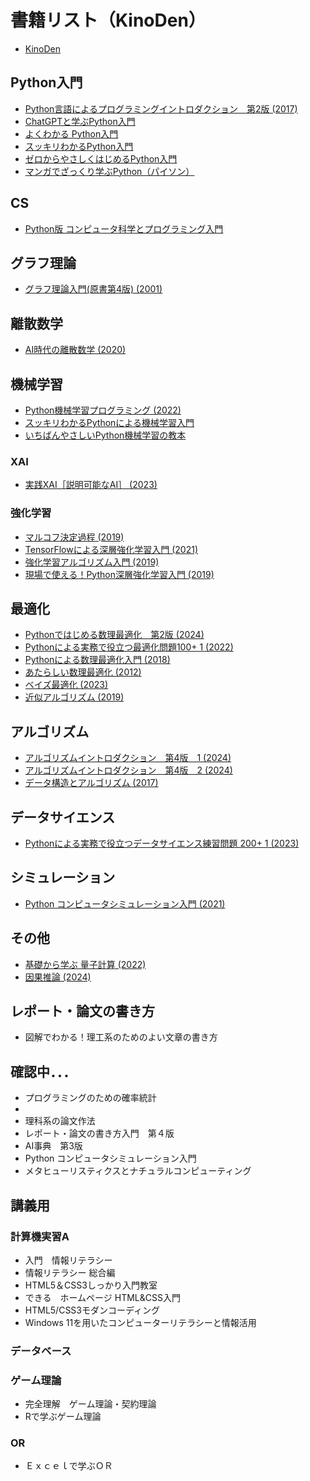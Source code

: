 # 書籍リスト（KinoDen）

- [KinoDen](https://kinoden.kinokuniya.co.jp/hosei_u/)

## Python入門

- [Python言語によるプログラミングイントロダクション　第2版 (2017)](https://kinoden.kinokuniya.co.jp/hosei_u/bookdetail/p/KP00012323)
- [ChatGPTと学ぶPython入門](https://kinoden.kinokuniya.co.jp/hosei_u/bookdetail/p/KP00101216)
- [よくわかる Python入門](https://kinoden.kinokuniya.co.jp/hosei_u/bookdetail/p/KP00070311)
- [スッキリわかるPython入門](https://kinoden.kinokuniya.co.jp/hosei_u/bookdetail/p/KP00020952)
- [ゼロからやさしくはじめるPython入門](https://kinoden.kinokuniya.co.jp/hosei_u/bookdetail/p/KP00074160)
- [マンガでざっくり学ぶPython（パイソン）](https://kinoden.kinokuniya.co.jp/hosei_u/bookdetail/p/KP00036441)


## CS

- [Python版 コンピュータ科学とプログラミング入門](https://kinoden.kinokuniya.co.jp/hosei_u/bookdetail/p/KP00042743)

## グラフ理論

- [グラフ理論入門(原書第4版) (2001)](https://kinoden.kinokuniya.co.jp/hosei_u/bookdetail/p/KP00016566)

## 離散数学

- [AI時代の離散数学 (2020)](https://kinoden.kinokuniya.co.jp/hosei_u/bookdetail/p/KP00032062)

## 機械学習

- [Python機械学習プログラミング (2022)](https://kinoden.kinokuniya.co.jp/hosei_u/bookdetail/p/KP00074705)
- [スッキリわかるPythonによる機械学習入門](https://kinoden.kinokuniya.co.jp/hosei_u/bookdetail/p/KP00033550)
- [いちばんやさしいPython機械学習の教本](https://kinoden.kinokuniya.co.jp/hosei_u/bookdetail/p/KP00020950)

### XAI

- [実践XAI［説明可能なAI］ (2023)](https://kinoden.kinokuniya.co.jp/hosei_u/bookdetail/p/KP00081538)

### 強化学習

- [マルコフ決定過程 (2019)](https://kinoden.kinokuniya.co.jp/hosei_u/bookdetail/p/KP00034289)
- [TensorFlowによる深層強化学習入門 (2021)](https://kinoden.kinokuniya.co.jp/hosei_u/bookdetail/p/KP00041820)
- [強化学習アルゴリズム入門 (2019)](https://kinoden.kinokuniya.co.jp/hosei_u/bookdetail/p/KP00024416)
- [現場で使える！Python深層強化学習入門 (2019)](https://kinoden.kinokuniya.co.jp/hosei_u/bookdetail/p/KP00034524)

## 最適化

- [Pythonではじめる数理最適化　第2版 (2024)](https://kinoden.kinokuniya.co.jp/hosei_u/bookdetail/p/KP00096408)
- [Pythonによる実務で役立つ最適化問題100+ 1 (2022)](https://kinoden.kinokuniya.co.jp/hosei_u/bookdetail/p/KP00075057)
- [Pythonによる数理最適化入門 (2018)](https://kinoden.kinokuniya.co.jp/hosei_u/bookdetail/p/KP00019214)
- [あたらしい数理最適化 (2012)](https://kinoden.kinokuniya.co.jp/hosei_u/bookdetail/p/KP00012255)
- [ベイズ最適化 (2023)](https://kinoden.kinokuniya.co.jp/hosei_u/bookdetail/p/KP00083705)
- [近似アルゴリズム (2019)](https://kinoden.kinokuniya.co.jp/hosei_u/bookdetail/p/KP00041752)

## アルゴリズム
- [アルゴリズムイントロダクション　第4版　1 (2024)](https://kinoden.kinokuniya.co.jp/hosei_u/bookdetail/p/KP00087879)
- [アルゴリズムイントロダクション　第4版　2 (2024)](https://kinoden.kinokuniya.co.jp/hosei_u/bookdetail/p/KP00080844)
- [データ構造とアルゴリズム (2017)](https://kinoden.kinokuniya.co.jp/hosei_u/bookdetail/p/KP00026089)

## データサイエンス

- [Pythonによる実務で役立つデータサイエンス練習問題 200+ 1 (2023)](https://kinoden.kinokuniya.co.jp/hosei_u/bookdetail/p/KP00080843)


## シミュレーション

- [Python コンピュータシミュレーション入門 (2021)](https://kinoden.kinokuniya.co.jp/hosei_u/bookdetail/p/KP00045049)

## その他

- [基礎から学ぶ 量子計算 (2022)](https://kinoden.kinokuniya.co.jp/hosei_u/bookdetail/p/KP00073431)
- [因果推論 (2024)](https://kinoden.kinokuniya.co.jp/hosei_u/bookdetail/p/KP00095931)

## レポート・論文の書き方

- 図解でわかる！理工系のためのよい文章の書き方

## 確認中．．．
- プログラミングのための確率統計
- 
- 理科系の論文作法
- レポート・論文の書き方入門　第４版
- AI事典　第3版
- Python コンピュータシミュレーション入門
- メタヒューリスティクスとナチュラルコンピューティング

## 講義用

### 計算機実習A

- 入門　情報リテラシー
- 情報リテラシー 総合編
- HTML5＆CSS3しっかり入門教室
- できる　ホームページ HTML&CSS入門
- HTML5/CSS3モダンコーディング
- Windows 11を用いたコンピューターリテラシーと情報活用

### データベース

### ゲーム理論

- 完全理解　ゲーム理論・契約理論
- Rで学ぶゲーム理論

### OR

- Ｅｘｃｅｌで学ぶＯＲ